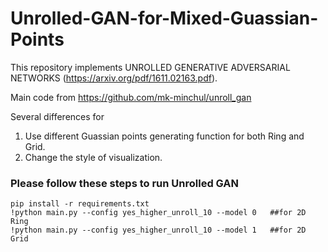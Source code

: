 # Unrolled-GAN-for-Mixed-Guassian-Points
This repository implements UNROLLED GENERATIVE ADVERSARIAL NETWORKS (https://arxiv.org/pdf/1611.02163.pdf).

Main code from https://github.com/mk-minchul/unroll_gan

Several differences for 

1. Use different Guassian points generating function for both Ring and Grid.
2. Change the style of visualization.



### Please follow these steps to run Unrolled GAN
```
pip install -r requirements.txt
!python main.py --config yes_higher_unroll_10 --model 0   ##for 2D Ring 
!python main.py --config yes_higher_unroll_10 --model 1   ##for 2D Grid
```




